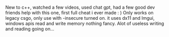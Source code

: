 New to c++, watched a few videos, used chat gpt, had a few good dev friends help with this one, first full cheat i ever made : ) Only works on legacy csgo, only use with -insecure turned on.
it uses dx11 and Imgui, windows apis read and write memory nothing fancy. Alot of useless writing and reading going on... 
